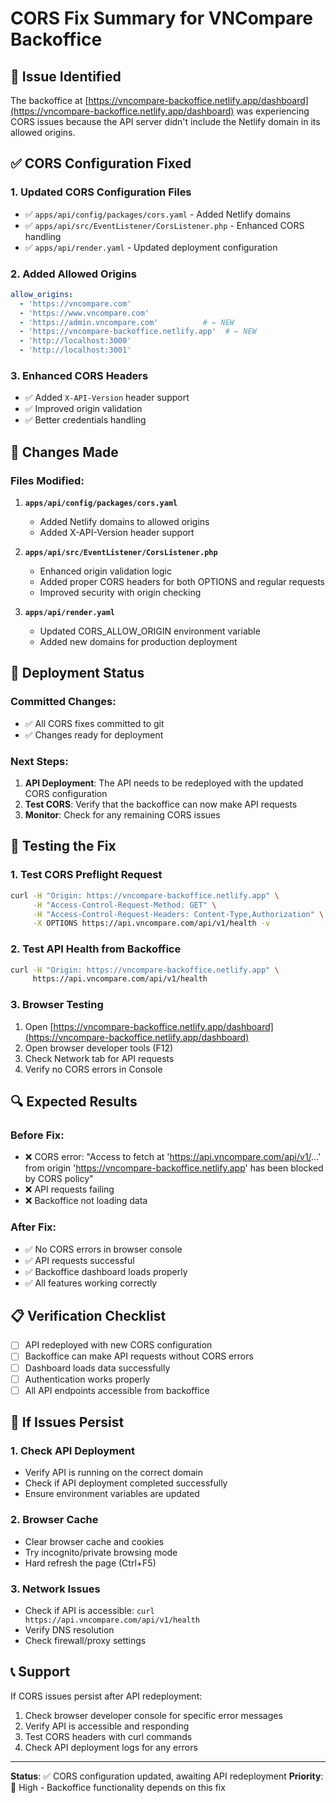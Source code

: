 # CORS Fix Summary for VNCompare Backoffice

## 🚨 **Issue Identified**
The backoffice at [https://vncompare-backoffice.netlify.app/dashboard](https://vncompare-backoffice.netlify.app/dashboard) was experiencing CORS issues because the API server didn't include the Netlify domain in its allowed origins.

## ✅ **CORS Configuration Fixed**

### 1. **Updated CORS Configuration Files**
- ✅ `apps/api/config/packages/cors.yaml` - Added Netlify domains
- ✅ `apps/api/src/EventListener/CorsListener.php` - Enhanced CORS handling
- ✅ `apps/api/render.yaml` - Updated deployment configuration

### 2. **Added Allowed Origins**
```yaml
allow_origins: 
  - 'https://vncompare.com'
  - 'https://www.vncompare.com'
  - 'https://admin.vncompare.com'          # ← NEW
  - 'https://vncompare-backoffice.netlify.app'  # ← NEW
  - 'http://localhost:3000'
  - 'http://localhost:3001'
```

### 3. **Enhanced CORS Headers**
- ✅ Added `X-API-Version` header support
- ✅ Improved origin validation
- ✅ Better credentials handling

## 🔧 **Changes Made**

### Files Modified:
1. **`apps/api/config/packages/cors.yaml`**
   - Added Netlify domains to allowed origins
   - Added X-API-Version header support

2. **`apps/api/src/EventListener/CorsListener.php`**
   - Enhanced origin validation logic
   - Added proper CORS headers for both OPTIONS and regular requests
   - Improved security with origin checking

3. **`apps/api/render.yaml`**
   - Updated CORS_ALLOW_ORIGIN environment variable
   - Added new domains for production deployment

## 🚀 **Deployment Status**

### Committed Changes:
- ✅ All CORS fixes committed to git
- ✅ Changes ready for deployment

### Next Steps:
1. **API Deployment**: The API needs to be redeployed with the updated CORS configuration
2. **Test CORS**: Verify that the backoffice can now make API requests
3. **Monitor**: Check for any remaining CORS issues

## 🧪 **Testing the Fix**

### 1. **Test CORS Preflight Request**
```bash
curl -H "Origin: https://vncompare-backoffice.netlify.app" \
     -H "Access-Control-Request-Method: GET" \
     -H "Access-Control-Request-Headers: Content-Type,Authorization" \
     -X OPTIONS https://api.vncompare.com/api/v1/health -v
```

### 2. **Test API Health from Backoffice**
```bash
curl -H "Origin: https://vncompare-backoffice.netlify.app" \
     https://api.vncompare.com/api/v1/health
```

### 3. **Browser Testing**
1. Open [https://vncompare-backoffice.netlify.app/dashboard](https://vncompare-backoffice.netlify.app/dashboard)
2. Open browser developer tools (F12)
3. Check Network tab for API requests
4. Verify no CORS errors in Console

## 🔍 **Expected Results**

### Before Fix:
- ❌ CORS error: "Access to fetch at 'https://api.vncompare.com/api/v1/...' from origin 'https://vncompare-backoffice.netlify.app' has been blocked by CORS policy"
- ❌ API requests failing
- ❌ Backoffice not loading data

### After Fix:
- ✅ No CORS errors in browser console
- ✅ API requests successful
- ✅ Backoffice dashboard loads properly
- ✅ All features working correctly

## 📋 **Verification Checklist**

- [ ] API redeployed with new CORS configuration
- [ ] Backoffice can make API requests without CORS errors
- [ ] Dashboard loads data successfully
- [ ] Authentication works properly
- [ ] All API endpoints accessible from backoffice

## 🚨 **If Issues Persist**

### 1. **Check API Deployment**
- Verify API is running on the correct domain
- Check if API deployment completed successfully
- Ensure environment variables are updated

### 2. **Browser Cache**
- Clear browser cache and cookies
- Try incognito/private browsing mode
- Hard refresh the page (Ctrl+F5)

### 3. **Network Issues**
- Check if API is accessible: `curl https://api.vncompare.com/api/v1/health`
- Verify DNS resolution
- Check firewall/proxy settings

## 📞 **Support**

If CORS issues persist after API redeployment:
1. Check browser developer console for specific error messages
2. Verify API is accessible and responding
3. Test CORS headers with curl commands
4. Check API deployment logs for any errors

---

**Status**: ✅ CORS configuration updated, awaiting API redeployment
**Priority**: 🔴 High - Backoffice functionality depends on this fix
